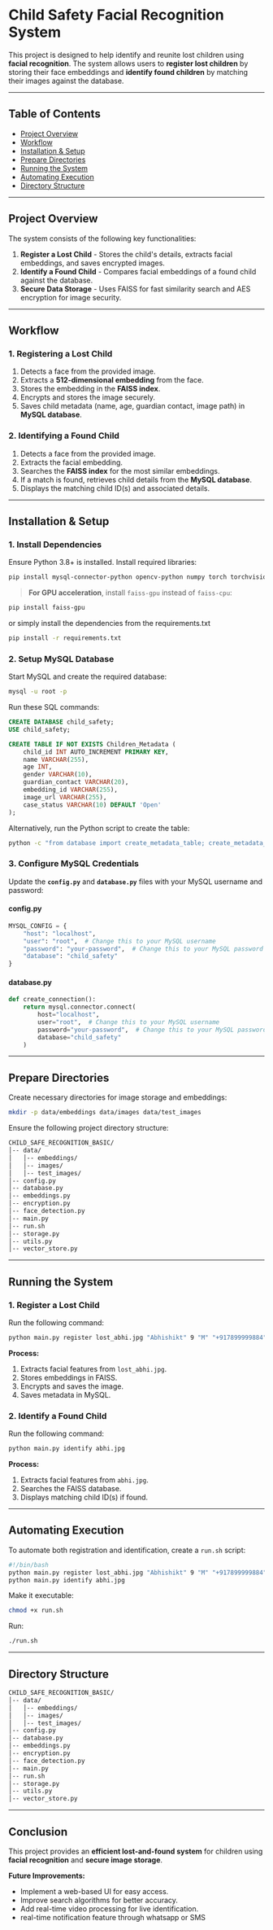 # **Child Safety Facial Recognition System**

This project is designed to help identify and reunite lost children using **facial recognition**. The system allows users to **register lost children** by storing their face embeddings and **identify found children** by matching their images against the database.

---

## **Table of Contents**
- [Project Overview](#project-overview)
- [Workflow](#workflow)
- [Installation & Setup](#installation--setup)
- [Prepare Directories](#prepare-directories)
- [Running the System](#running-the-system)
- [Automating Execution](#automating-execution)
- [Directory Structure](#directory-structure)

---

## **Project Overview**
The system consists of the following key functionalities:
1. **Register a Lost Child** - Stores the child's details, extracts facial embeddings, and saves encrypted images.
2. **Identify a Found Child** - Compares facial embeddings of a found child against the database.
3. **Secure Data Storage** - Uses FAISS for fast similarity search and AES encryption for image security.

---

## **Workflow**
### **1. Registering a Lost Child**
1. Detects a face from the provided image.
2. Extracts a **512-dimensional embedding** from the face.
3. Stores the embedding in the **FAISS index**.
4. Encrypts and stores the image securely.
5. Saves child metadata (name, age, guardian contact, image path) in **MySQL database**.

### **2. Identifying a Found Child**
1. Detects a face from the provided image.
2. Extracts the facial embedding.
3. Searches the **FAISS index** for the most similar embeddings.
4. If a match is found, retrieves child details from the **MySQL database**.
5. Displays the matching child ID(s) and associated details.

---

## **Installation & Setup**

### **1. Install Dependencies**
Ensure Python 3.8+ is installed. Install required libraries:
```bash
pip install mysql-connector-python opencv-python numpy torch torchvision torchaudio facenet-pytorch mtcnn faiss-cpu pycryptodome
```
> **For GPU acceleration**, install `faiss-gpu` instead of `faiss-cpu`:
```bash
pip install faiss-gpu
```

or simply install the dependencies from the requirements.txt
```bash
pip install -r requirements.txt
```
### **2. Setup MySQL Database**
Start MySQL and create the required database:
```bash
mysql -u root -p
```
Run these SQL commands:
```sql
CREATE DATABASE child_safety;
USE child_safety;

CREATE TABLE IF NOT EXISTS Children_Metadata (
    child_id INT AUTO_INCREMENT PRIMARY KEY,
    name VARCHAR(255),
    age INT,
    gender VARCHAR(10),
    guardian_contact VARCHAR(20),
    embedding_id VARCHAR(255),
    image_url VARCHAR(255),
    case_status VARCHAR(10) DEFAULT 'Open'
);
```

Alternatively, run the Python script to create the table:
```bash
python -c "from database import create_metadata_table; create_metadata_table()"
```

### **3. Configure MySQL Credentials**
Update the **`config.py`** and **`database.py`** files with your MySQL username and password:

#### **config.py**
```python
MYSQL_CONFIG = {
    "host": "localhost",
    "user": "root",  # Change this to your MySQL username
    "password": "your-password",  # Change this to your MySQL password
    "database": "child_safety"
}
```

#### **database.py**
```python
def create_connection():
    return mysql.connector.connect(
        host="localhost",
        user="root",  # Change this to your MySQL username
        password="your-password",  # Change this to your MySQL password
        database="child_safety"
    )
```

---

## **Prepare Directories**
Create necessary directories for image storage and embeddings:
```bash
mkdir -p data/embeddings data/images data/test_images
```
Ensure the following project directory structure:
```bash
CHILD_SAFE_RECOGNITION_BASIC/
│-- data/
│   │-- embeddings/
│   │-- images/
│   │-- test_images/
│-- config.py
│-- database.py
│-- embeddings.py
│-- encryption.py
│-- face_detection.py
│-- main.py
│-- run.sh
│-- storage.py
│-- utils.py
│-- vector_store.py
```

---

## **Running the System**
### **1. Register a Lost Child**
Run the following command:
```bash
python main.py register lost_abhi.jpg "Abhishikt" 9 "M" "+917899999884"
```
**Process:**
1. Extracts facial features from `lost_abhi.jpg`.
2. Stores embeddings in FAISS.
3. Encrypts and saves the image.
4. Saves metadata in MySQL.

### **2. Identify a Found Child**
Run the following command:
```bash
python main.py identify abhi.jpg
```
**Process:**
1. Extracts facial features from `abhi.jpg`.
2. Searches the FAISS database.
3. Displays matching child ID(s) if found.

---

## **Automating Execution**
To automate both registration and identification, create a `run.sh` script:
```bash
#!/bin/bash
python main.py register lost_abhi.jpg "Abhishikt" 9 "M" "+917899999884"
python main.py identify abhi.jpg
```
Make it executable:
```bash
chmod +x run.sh
```
Run:
```bash
./run.sh
```

---

## **Directory Structure**
```bash
CHILD_SAFE_RECOGNITION_BASIC/
│-- data/
│   │-- embeddings/
│   │-- images/
│   │-- test_images/
│-- config.py
│-- database.py
│-- embeddings.py
│-- encryption.py
│-- face_detection.py
│-- main.py
│-- run.sh
│-- storage.py
│-- utils.py
│-- vector_store.py
```

---

## **Conclusion**
This project provides an **efficient lost-and-found system** for children using **facial recognition** and **secure image storage**. 

**Future Improvements:**
- Implement a web-based UI for easy access.
- Improve search algorithms for better accuracy.
- Add real-time video processing for live identification.
- real-time notification feature through whatsapp or SMS
